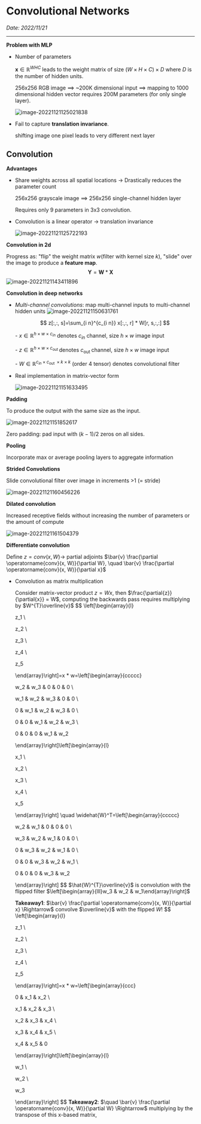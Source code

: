 # Convolutional Networks

*Date: 2022/11/21*

---

**Problem with MLP**

- Number of parameters

  $\mathbf{x} \in \mathbb{R}^{WHC}$ leads to the weight matrix of size $(W\times H\times C)\times D$ where $D$ is the number of hidden units.

  256x256 RGB image ⟹ ~200K dimensional input ⟹ mapping to 1000 dimensional hidden vector requires 200M parameters (for only single layer).

  ![image-20221121125021838](C:\Users\Steve\AppData\Roaming\Typora\typora-user-images\image-20221121125021838.png)

- Fail to capture **translation invariance**.

  shifting image one pixel leads to very different next layer

## Convolution

 **Advantages**

- Share weights across all spatial locations $\rightarrow$ Drastically reduces the parameter count

  256x256 grayscale image ⟹ 256x256 single-channel hidden layer

  Requires only 9 parameters in 3x3 convolution.

- Convolution is a linear operator $\rightarrow$ translation invariance

  ![image-20221121125722193](C:\Users\Steve\AppData\Roaming\Typora\typora-user-images\image-20221121125722193.png)

**Convolution in 2d**

Progress as: "flip" the weight matrix $w$(filter with kernel size $k$), "slide" over the image to produce a **feature map**.
$$
\mathbf{Y} = \mathbf{W}  \ast \mathbf{X}
$$
  ![image-20221121143411896](C:\Users\Steve\AppData\Roaming\Typora\typora-user-images\image-20221121143411896.png)

**Convolution in deep networks**

- *Multi-channel convolutions*: map multi-channel inputs to multi-channel hidden units
  ![image-20221121150631761](C:\Users\Steve\AppData\Roaming\Typora\typora-user-images\image-20221121150631761.png)

  $$
    z[:,:, s]=\sum_{i n}^{c_{i n}} x[:,:, r] * W[r, s,:,:]
  $$

    \- $x \in \mathbb{R}^{h \times w \times c_{i n}}$ denotes $c_{i n}$ channel, size $h \times w$ image input

    \- $z \in \mathbb{R}^{h \times w \times c_{\text {out }}}$ denotes $c_{\text {out }}$ channel, size $h \times w$ image input

    \- $W \in \mathbb{R}^{c_{i n} \times c_{\text {out }} \times k \times k}$ (order 4 tensor) denotes convolutional filter

- Real implementation in matrix-vector form

   ![image-20221121151633495](C:\Users\Steve\AppData\Roaming\Typora\typora-user-images\image-20221121151633495.png)

**Padding**

To produce the output with the same size as the input.

![image-20221121151852617](C:\Users\Steve\AppData\Roaming\Typora\typora-user-images\image-20221121151852617.png)

Zero padding: pad input with $(k − 1)/2$ zeros on all sides.

**Pooling**

Incorporate max or average pooling layers to aggregate information

**Strided Convolutions**

Slide convolutional filter over image in increments >1 (= stride)

![image-20221121160456226](C:\Users\Steve\AppData\Roaming\Typora\typora-user-images\image-20221121160456226.png)

**Dilated convolution**

Increased receptive fields without increasing the number of parameters or the amount of compute

![image-20221121161504379](C:\Users\Steve\AppData\Roaming\Typora\typora-user-images\image-20221121161504379.png)

**Differentiate convolution** 

Define $z = conv(x, W) \rightarrow$ partial adjoints $\bar{v} \frac{\partial \operatorname{conv}(x, W)}{\partial W}, \quad \bar{v} \frac{\partial \operatorname{conv}(x, W)}{\partial x}$

  - Convolution as matrix multiplication

    Consider matrix-vector product $z = Wx$, then $\frac{\partial{z}}{\partial{x}} = W$, computing the backwards pass requires multiplying by $W^{T}\overline{v}$
    $$
    \left[\begin{array}{l}
    
    z_1 \\
    
    z_2 \\
    
    z_3 \\
    
    z_4 \\
    
    z_5
    
    \end{array}\right]=x * w=\left[\begin{array}{ccccc}
    
    w_2 & w_3 & 0 & 0 & 0 \\
    
    w_1 & w_2 & w_3 & 0 & 0 \\
    
    0 & w_1 & w_2 & w_3 & 0 \\
    
    0 & 0 & w_1 & w_2 & w_3 \\
    
    0 & 0 & 0 & w_1 & w_2
    
    \end{array}\right]\left[\begin{array}{l}
    
    x_1 \\
    
    x_2 \\
    
    x_3 \\
    
    x_4 \\
    
    x_5
    
    \end{array}\right] \quad \widehat{W}^T=\left[\begin{array}{ccccc}
    
    w_2 & w_1 & 0 & 0 & 0 \\
    
    w_3 & w_2 & w_1 & 0 & 0 \\
    
    0 & w_3 & w_2 & w_1 & 0 \\
    
    0 & 0 & w_3 & w_2 & w_1 \\
    
    0 & 0 & 0 & w_3 & w_2
    
    \end{array}\right]
    $$
    $\hat{W}^{T}\overline{v}$ is convolution with the flipped filter $\left[\begin{array}{lll}w_3 & w_2 & w_1\end{array}\right]$

    **Takeaway1**: $\bar{v} \frac{\partial \operatorname{conv}(x, W)}{\partial x} \Rightarrow$ convolve $\overline{v}$ with the flipped $W$!
    $$
    \left[\begin{array}{l}
    
    z_1 \\
    
    z_2 \\
    
    z_3 \\
    
    z_4 \\
    
    z_5
    
    \end{array}\right]=x * w=\left[\begin{array}{ccc}
    
    0 & x_1 & x_2 \\
    
    x_1 & x_2 & x_3 \\
    
    x_2 & x_3 & x_4 \\
    
    x_3 & x_4 & x_5 \\
    
    x_4 & x_5 & 0
    
    \end{array}\right]\left[\begin{array}{l}
    
    w_1 \\
    
    w_2 \\
    
    w_3
    
    \end{array}\right]
    $$
    **Takeaway2**: $\quad \bar{v} \frac{\partial \operatorname{conv}(x, W)}{\partial W} \Rightarrow$ multiplying by the transpose of this x-based matrix, 


